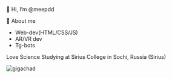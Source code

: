 👋 Hi, I’m @meepdd

🎯 About me
 
 - Web-dev(HTML/CSS/JS)
  - AR/VR dev
  - Tg-bots

Love Science
Studying at Sirius College in Sochi, Russia (Sirius)


![gigachad](https://user-images.githubusercontent.com/101170461/228781250-a80c081e-ac8b-4bfa-a7bf-6c9b71a90a97.gif)

<!---
meepdd/meepdd is a ✨ special ✨ repository because its `README.md` (this file) appears on your GitHub profile.
You can click the Preview link to take a look at your changes.
--->
